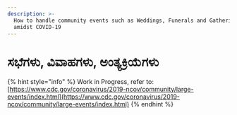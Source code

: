 ```yaml
---
description: >-
  How to handle community events such as Weddings, Funerals and Gatherings
  amidst COVID-19
---
```


# ಸಭೆಗಳು, ವಿವಾಹಗಳು, ಅಂತ್ಯಕ್ರಿಯೆಗಳು

{% hint style="info" %}
Work in Progress, refer to: [https://www.cdc.gov/coronavirus/2019-ncov/community/large-events/index.html](https://www.cdc.gov/coronavirus/2019-ncov/community/large-events/index.html)
{% endhint %}

